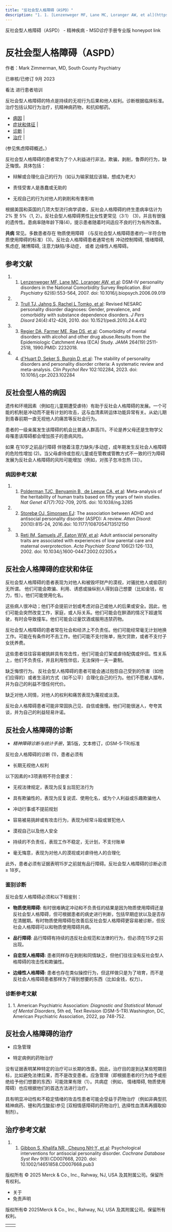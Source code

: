 ```yaml
---
title: "反社会型人格障碍（ASPD）"
description: "1. 1. [Lenzenweger MF, Lane MC, Loranger AW, et al](https://pubmed.ncbi.nlm.nih.gov/17217923/): DSM-IV personality disorders in the National Comorbidity Survey Replication. _Biol Psychiatry_ 62(6):553-564, 2007. doi: 10.1016/j.biopsych.2006.09.019"
---
```


﻿反社会型人格障碍（ASPD） - 精神疾病 - MSD诊疗手册专业版 honeypot link

# 反社会型人格障碍（ASPD）

作者：Mark Zimmerman, MD, South County Psychiatry

已审核/已修订 9月 2023

看法 进行患者培训

反社会型人格障碍的特点是持续的无视行为后果和他人权利。诊断根据临床标准。治疗包括认知行为治疗，抗精神病药物，和抗抑郁药。

- [病因](#病因_v25246707_zh) \|
- [症状和体征](#症状和体征_v25246713_zh) \|
- [诊断](#诊断_v25246722_zh) \|
- [治疗](#治疗_v25246761_zh) \|

(参见焦虑障碍概述。）

反社会型人格障碍的患者常为了个人利益进行非法，欺骗，剥削，鲁莽的行为，缺乏悔恨。具体包括：

- 辩解或合理化自己的行为（如认为输家就应该输，想成为老大）

- 责怪受害人是愚蠢或无助的

- 无视自己的行为对他人的剥削和有害影响


根据美国和英国的几项大型流行病学调查，反社会人格障碍的终生患病率估计为 2% 至 5%（1, 2）。反社会型人格障碍男性比女性更常见（3:1） (3)，并且有很强的遗传性。患病率随年龄下降(4)，提示患者随着时间适应不良的行为有所改善。

**共病** 常见。多数患者存在 物质使用障碍 （与反社会型人格障碍患者约一半符合物质使用障碍的标准）(3)。反社会人格障碍患者通常也有 冲动控制障碍, 情绪障碍, 焦虑症, 赌博障碍, 注意力缺陷/多动症， 或者 边缘性人格障碍。

## 参考文献

1. 1. [Lenzenweger MF, Lane MC, Loranger AW, et al](https://pubmed.ncbi.nlm.nih.gov/17217923/): DSM-IV personality disorders in the National Comorbidity Survey Replication. _Biol Psychiatry_ 62(6):553-564, 2007. doi: 10.1016/j.biopsych.2006.09.019

2. 2. [Trull TJ, Jahng S, Rachel L Tomko, et al](https://pubmed.ncbi.nlm.nih.gov/20695803/): Revised NESARC personality disorder diagnoses: Gender, prevalence, and comorbidity with substance dependence disorders. _J Pers Disord_ 24(4):412-426, 2010. doi: 10.1521/pedi.2010.24.4.412

3. 3. [Regier DA, Farmer ME, Rae DS, et al](https://pubmed.ncbi.nlm.nih.gov/2232018/): Comorbidity of mental disorders with alcohol and other drug abuse.Results from the Epidemiologic Catchment Area (ECA) Study. _JAMA_ 264(19):2511-2518, 1990.PMID: 2232018.

4. 4. [d'Huart D, Seker S, Burgin D, et al](https://pubmed.ncbi.nlm.nih.gov/37116251/): The stability of personality disorders and personality disorder criteria: A systematic review and meta-analysis. _Clin Psychol Rev_ 102:102284, 2023. doi: 10.1016/j.cpr.2023.102284


## 反社会型人格的病因

遗传和环境因素（例如在儿童期遭受虐待）有助于反社会人格障碍的发展。一个可能的机制是冲动而不是有计划的攻击，这与血清素转运体功能异常有关。从幼儿期到青春前期一直无视他人的痛苦等反社会行为。

患者的一级亲属发生该障碍的机会比普通人群高(1)。不论是养父母还是生物学父母罹患该障碍都会增加孩子的患病风险。

如果 在10岁之前品行障碍 伴随着注意力缺失/多动症，成年期发生反社会人格障碍的危险性增加 (2)。当父母虐待或忽视儿童或在管教或管教方式不一致的行为障碍发展为反社会人格障碍的风险可能增加（例如，对孩子忽冷忽热 \[3\]）。

### 病因参考文献

1. 1. [Polderman TJC, Benyamin B,  de Leeuw CA, et al](https://pubmed.ncbi.nlm.nih.gov/25985137/): Meta-analysis of the heritability of human traits based on fifty years of twin studies. _Nat Genet_ 47(7):702-709, 2015. doi: 10.1038/ng.3285

2. 2. [Storebø OJ, Simonsen EJ](https://pubmed.ncbi.nlm.nih.gov/24284138/): The association between ADHD and antisocial personality disorder (ASPD): A review. _Atten Disord_: 20(10):815-24, 2016.doi: 10.1177/1087054713512150

3. 3. [Reti IM, Samuels JF, Eaton WW, et al](https://pubmed.ncbi.nlm.nih.gov/12121210/): Adult antisocial personality traits are associated with experiences of low parental care and maternal overprotection. _Acta Psychiatr Scand_ 106(2):126-133, 2002. doi: 10.1034/j.1600-0447.2002.02305.x


## 反社会人格障碍的症状和体征

反社会型人格障碍的患者表现为对他人和被毁坏财产的漠视，对骚扰他人或偷窃的无所谓。 他们可能会欺骗、利用、诱惑或操纵别人得到自己想要（比如金钱，权力，性）。他们可能使用化名。

这些病人很冲动；他们不会提前计划或考虑对自己或他人的后果或安全。因此，他们可能会突然改变工作，家庭，或人际关系。他们可能会在醉酒的情况下超速驾驶，有时会导致撞车。他们可能会过量饮酒或服用违禁药物。

反社会型人格障碍的患者常在社会和经济上不负责任。他们可能经常毫无计划地换工作。可能在有条件时不去工作。他们可能不支付账单，拖欠贷款，或者不支付子女抚养费。

这些患者往往容易被挑衅具有攻击性，他们可能会打架或虐待配偶或伴侣。性关系上，他们不负责任，并且利用性伴侣，无法保持一夫一妻制。

缺乏悔恨行为。 反社会型人格障碍的患者可能会通过抱怨自己受到的伤害（如他们应得的）或者生活的方式（如不公平）合理化自己的行为。他们不愿被人摆布，并为自己的利益不惜任何代价。

缺乏对他人同情，对他人的权利和痛苦表现为蔑视或淡漠。

反社会人格障碍患者可能非常固执己见、自信或傲慢。他们可能很迷人，夸夸其谈，并为自己的利益轻易许诺。

## 反社会人格障碍的诊断

- _精神障碍诊断与统计手册_，第5版，文本修订，(DSM-5-TR)标准


反社会人格障碍的诊断 (1)，患者必须有

- 长期无视他人权利


以下因素的≥3项表明不符合要求：

- 无视法律规定，表现为反复出现犯法行为

- 具有欺骗性的，表现为反复说谎、使用化名，或为个人利益或乐趣欺骗他人

- 冲动行事或不提前规划

- 容易被易挑衅或有攻击行为，表现为经常斗殴或冒犯他人

- 漠视自己以及他人安全

- 持续的不负责任，表现工作不稳定，无计划，不支付账单

- 毫无悔意，表现为对他人的漠视或对虐待他人的合理化


此外，患者必须有证据表明15岁之前就有品行障碍。反社会型人格障碍的诊断必须≥ 18岁。

### 鉴别诊断

反社会型人格障碍必须和以下相鉴别：

- **物质使用障碍:** 有时很难确定冲动和不负责任的结果是因为物质使用障碍还是反社会型人格障碍，但可根据患者的病史进行判断，包括早期症状以及是否存在清醒期。有时物质使用障碍在改善后反社会型人格障碍更容易被诊断，但反社会人格障碍可以和物质使用障碍共病。

- **品行障碍**: 品行障碍有持续的违反社会规范和法律的行为，但必须在15岁之前出现。

- **自恋型人格障碍:** 患者同样存在剥削和同情缺乏，但他们往往没有反社会型人格障碍的攻击性和欺骗性。

- **边缘性人格障碍:** 患者也存在类似操控行为，但这样做只是为了培育，而不是反社会人格障碍患者那样为了得到想要的东西（比如金钱，权力）。


### 诊断参考文献

1. 1. American Psychiatric Association: _Diagnostic and Statistical Manual of Mental Disorders_, 5th ed, Text Revision (DSM-5-TR).Washington, DC, American Psychiatric Association, 2022, pp 748-752.


## 反社会人格障碍的治疗

- 应急管理

- 特定病例的药物治疗


没有证据表明某种特定的治疗可以长期的改善。因此，治疗目的是到达某些短期目标，比如避免法律后果，而不是改变患者。应急管理（即根据患者的行为给予或拒绝给予他们想要的东西）可能效果有限（1）。共病症（例如， 情绪障碍, 物质使用障碍）也应根据他们的首选方法进行治疗。

具有明显冲动性和不稳定情绪的攻击性患者可能会受益于药物治疗（例如非典型抗精神病药、锂和丙戊酸盐\参见 [双相情感障碍的药物治疗\], 选择性血清素再摄取抑制剂）。

## 治疗参考文献

1. 1. [Gibbon S, Khalifa NR,  Cheung NH-Y, et al](https://pubmed.ncbi.nlm.nih.gov/32880104/): Psychological interventions for antisocial personality disorder. _Cochrane Database Syst Rev_ 9(9):CD007668, 2020. doi: 10.1002/14651858.CD007668.pub3




版权所有 © 2025
Merck & Co., Inc., Rahway, NJ, USA 及其附属公司。保留所有权利。

- 关于
- 免责声明

版权所有© 2025Merck & Co., Inc., Rahway, NJ, USA 及其附属公司。保留所有权利。

|     |     |
| --- | --- |
|  |  |